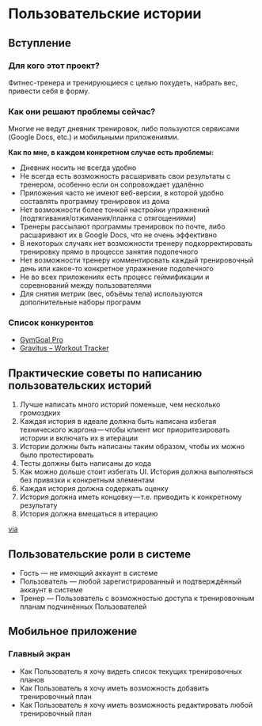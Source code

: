 # Пользовательские истории

## Вступление

### Для кого этот проект?

Фитнес-тренера и тренирующиеся с целью похудеть, набрать вес, привести себя в форму.

### Как они решают проблемы сейчас?

Многие не ведут дневник тренировок, либо пользуются сервисами (Google Docs, etc.) и мобильными приложениями.

**Как по мне, в каждом конкретном случае есть проблемы:**

* Дневник носить не всегда удобно
* Не всегда есть возможность расшаривать свои результаты с тренером, особенно если он сопровождает удалённо
* Приложения часто не имеют веб-версии, в которой удобно составлять программу тренировок из дома
* Нет возможности более тонкой настройки упражнений (подтягивания/отжимания/планка с отягощениями)
* Тренеры рассылают программы тренировок по почте, либо расшаривают их в Google Docs, что не очень эффективно
* В некоторых случаях нет возможности тренеру подкорректировать тренировку прямо в процессе занятия подопечного
* Нет возможности тренеру комментировать каждый тренировочный день или какое-то конкретное упражнение подопечного
* Не во всех приложениях есть процесс геймификации и соревнований между пользователями
* Для снятия метрик (вес, объёмы тела) используются дополнительные наборы программ

### Список конкурентов

* [GymGoal Pro](https://itunes.apple.com/ru/app/gymgoal-pro/id571824492?mt=8)
* [Gravitus – Workout Tracker](https://itunes.apple.com/us/app/gravitus-workout-tracker-strength-training-log/id965383840)

## Практические советы по написанию пользовательских историй

1. Лучше написать много историй поменьше, чем несколько громоздких
2. Каждая история в идеале должна быть написана избегая технического жаргона — чтобы клиент мог приоритезировать истории и включать их в итерации
3. Истории должны быть написаны таким образом, чтобы их можно было протестировать
4. Тесты должны быть написаны до кода
5. Как можно дольше стоит избегать UI. История должна выполняться без привязки к конкретным элементам
6. Каждая история должна содержать оценку
7. История должна иметь концовку — т.е. приводить к конкретному результату
8. История должна вмещаться в итерацию

[via](https://medium.com/@alexandertvar/как-писать-user-story-2410093b23c2)

## Пользовательские роли в системе

* Гость — не имеющий аккаунт в системе
* Пользователь — любой зарегистрированный и подтверждённый аккаунт в системе
* Тренер — Пользователь с возможностью доступа к тренировочным планам подчинённых Пользователей

## Мобильное приложение

### Главный экран

* Как Пользователь я хочу видеть список текущих тренировочных планов
* Как Пользователь я хочу иметь возможность добавить тренировочный план
* Как Пользователь я хочу иметь возможность редактировать любой тренировочный план
